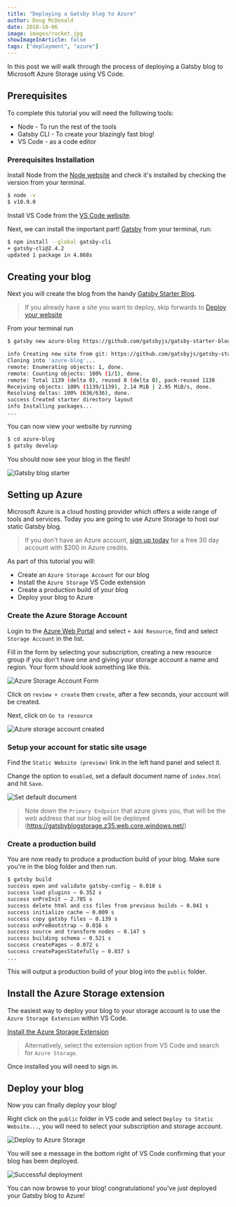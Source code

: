 ```yaml
---
title: "Deploying a Gatsby blog to Azure"
author: Doug McDonald
date: 2018-10-06
image: images/rocket.jpg
showImageInArticle: false
tags: ["deployment", "azure"]
---
```


In this post we will walk through the process of deploying a Gatsby blog to Microsoft Azure Storage using VS Code.

## Prerequisites

To complete this tutorial you will need the following tools:

- Node - To run the rest of the tools
- Gatsby CLI - To create your blazingly fast blog!
- VS Code - as a code editor

### Prerequisites Installation

Install Node from the [Node website](https://nodejs.org/en/) and check it's installed by checking the version from your terminal.

```bash
$ node -v
$ v10.9.0
```

Install VS Code from the [VS Code website](https://code.visualstudio.com/).

Next, we can install the important part! [Gatsby](https://gatsbyjs.org/) from your terminal, run:

```bash
$ npm install --global gatsby-cli
+ gatsby-cli@2.4.2
updated 1 package in 4.868s
```

## Creating your blog

Next you will create the blog from the handy [Gatsby Starter Blog](https://github.com/gatsbyjs/gatsby-starter-blog).

> If you already have a site you want to deploy, skip forwards to [Deploy your website](#)

From your terminal run

```bash
$ gatsby new azure-blog https://github.com/gatsbyjs/gatsby-starter-blog

info Creating new site from git: https://github.com/gatsbyjs/gatsby-starter-blog.git
Cloning into 'azure-blog'...
remote: Enumerating objects: 1, done.
remote: Counting objects: 100% (1/1), done.
remote: Total 1139 (delta 0), reused 0 (delta 0), pack-reused 1138
Receiving objects: 100% (1139/1139), 2.14 MiB | 2.95 MiB/s, done.
Resolving deltas: 100% (636/636), done.
success Created starter directory layout
info Installing packages...
...
```

You can now view your website by running

```bash
$ cd azure-blog
$ gatsby develop
```

You should now see your blog in the flesh!

![Gatsby blog starter](blogstarter.png)

## Setting up Azure

Microsoft Azure is a cloud hosting provider which offers a wide range of tools and services. Today you are going to use Azure Storage to host our static Gatsby blog.

> If you don't have an Azure account, [sign up today](https://azure.microsoft.com/en-us/free/) for a free 30 day account with $200 in Azure credits.

As part of this tutorial you will:

- Create an `Azure Storage Account` for our blog
- Install the `Azure Storage` VS Code extension
- Create a production build of your blog
- Deploy your blog to Azure

### Create the Azure Storage Account

Login to the [Azure Web Portal]() and select `+ Add Resource`, find and select `Storage Account` in the list.

Fill in the form by selecting your subscription, creating a new resource group if you don't have one and giving your storage account a name and region. Your form should look something like this.

![Azure Storage Account Form](createstorageaccount.png)

Click on `review + create` then `create`, after a few seconds, your account will be created.

Next, click on `Go to resource`

![Azure storage account created](createstorageaccountcomplete.png)

### Setup your account for static site usage

Find the `Static Website (preview)` link in the left hand panel and select it.

Change the option to `enabled`, set a default document name of `index.html` and hit `Save`.

![Set default document](setdefaultdocument.png)

> Note down the `Primary Endpoint` that azure gives you, that will be the web address that our blog will be deployed (https://gatsbyblogstorage.z35.web.core.windows.net/)

### Create a production build

You are now ready to produce a production build of your blog. Make sure you're in the blog folder and then run.

```bash
$ gatsby build
success open and validate gatsby-config — 0.010 s
success load plugins — 0.352 s
success onPreInit — 2.785 s
success delete html and css files from previous builds — 0.041 s
success initialize cache — 0.009 s
success copy gatsby files — 0.139 s
success onPreBootstrap — 0.016 s
success source and transform nodes — 0.147 s
success building schema — 0.521 s
success createPages — 0.072 s
success createPagesStatefully — 0.037 s
...
```

This will output a production build of your blog into the `public` folder.

## Install the Azure Storage extension

The easiest way to deploy your blog to your storage account is to use the `Azure Storage Extension` within VS Code.

[Install the Azure Storage Extension](vscode:extension/ms-azuretools.vscode-azurestorage)

> Alternatively, select the extension option from VS Code and search for `Azure Storage`.

Once installed you will need to sign in.

## Deploy your blog

Now you can finally deploy your blog!

Right click on the `public` folder in VS code and select `Deploy to Static Website...`, you will need to select your subscription and storage account.

![Deploy to Azure Storage](deploytostorage.png)

You will see a message in the bottom right of VS Code confirming that your blog has been deployed.

![Successful deployment](deploymentcomplete.png)

You can now browse to your blog! congratulations! you've just deployed your Gatsby blog to Azure!
